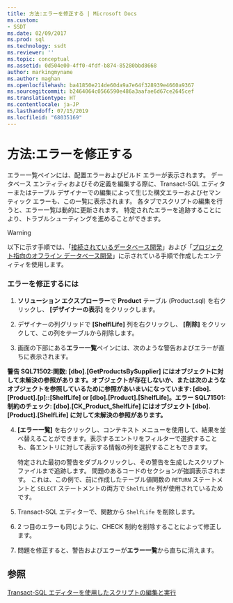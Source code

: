 ```yaml
---
title: 方法:エラーを修正する | Microsoft Docs
ms.custom:
- SSDT
ms.date: 02/09/2017
ms.prod: sql
ms.technology: ssdt
ms.reviewer: ''
ms.topic: conceptual
ms.assetid: 0d504e00-4ff0-4fdf-b874-85280bbd8668
author: markingmyname
ms.author: maghan
ms.openlocfilehash: ba41850e214de60da9a7e64f328939e4660a9367
ms.sourcegitcommit: b2464064c0566590e486a3aafae6d67ce2645cef
ms.translationtype: HT
ms.contentlocale: ja-JP
ms.lasthandoff: 07/15/2019
ms.locfileid: "68035169"
---
```

# <a name="how-to-fix-errors"></a>方法:エラーを修正する
エラー一覧ペインには、配置エラーおよびビルド エラーが表示されます。 データベース エンティティおよびその定義を編集する際に、Transact\-SQL エディターまたはテーブル デザイナーでの編集によって生じた構文エラーおよびセマンティック エラーも、この一覧に表示されます。 各タブでスクリプトの編集を行うと、エラー一覧は動的に更新されます。 特定されたエラーを追跡することにより、トラブルシューティングを進めることができます。  
  
> [!WARNING]  
> 以下に示す手順では、「[接続されているデータベース開発](../ssdt/connected-database-development.md)」および「[プロジェクト指向のオフライン データベース開発](../ssdt/project-oriented-offline-database-development.md)」に示されている手順で作成したエンティティを使用します。  
  
### <a name="to-fix-errors"></a>エラーを修正するには  
  
1.  **ソリューション エクスプローラー**で **Product** テーブル (Product.sql) を右クリックし、 **[デザイナーの表示]** をクリックします。  
  
2.  デザイナーの列グリッドで **[ShelflLife]** 列を右クリックし、 **[削除]** をクリックして、この列をテーブルから削除します。  
  
3.  画面の下部にある**エラー一覧**ペインには、次のような警告およびエラーが直ちに表示されます。  
  
**警告 SQL71502:関数: [dbo].[GetProductsBySupplier] にはオブジェクトに対して未解決の参照があります。オブジェクトが存在しないか、または次のようなオブジェクトを参照しているために参照があいまいになっています: [dbo].[Product].[p]::[ShelfLife] or [dbo].[Product].[ShelfLife]。エラー SQL71501:制約のチェック: [dbo].[CK_Product_ShelfLife] にはオブジェクト [dbo].[Product].[ShelfLife] に対して未解決の参照があります。**  
  
4.  **[エラー一覧]** を右クリックし、コンテキスト メニューを使用して、結果を並べ替えることができます。表示するエントリをフィルターで選択することも、各エントリに対して表示する情報の列を選択することもできます。  
  
    特定された最初の警告をダブルクリックし、その警告を生成したスクリプト ファイルまで追跡します。 問題のあるコードのセクションが強調表示されます。 これは、この例で、前に作成したテーブル値関数の `RETURN` ステートメントと `SELECT` ステートメントの両方で `ShelfLife` 列が使用されているためです。  
  
5.  Transact\-SQL エディターで、関数から `ShelfLife` を削除します。  
  
6.  2 つ目のエラーも同じように、CHECK 制約を削除することによって修正します。  
  
7.  問題を修正すると、警告およびエラーが**エラー一覧**から直ちに消えます。  
  
## <a name="see-also"></a>参照  
[Transact-SQL エディターを使用したスクリプトの編集と実行](../ssdt/use-transact-sql-editor-to-edit-and-execute-scripts.md)  
  
